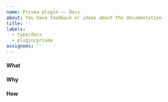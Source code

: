 ```yaml
---
name: Prisma plugin –– Docs
about: You have feedback or ideas about the documentation
title: ''
labels:
  - type/docs
  - plugin/prisma
assignees: ''
---
```


<!--    Instructions                                -->
<!--                                                -->
<!-- 1. Remove sections/details you do not complete -->
<!-- 2. Add sections/details useful to you          -->

#### What

#### Why

#### How
